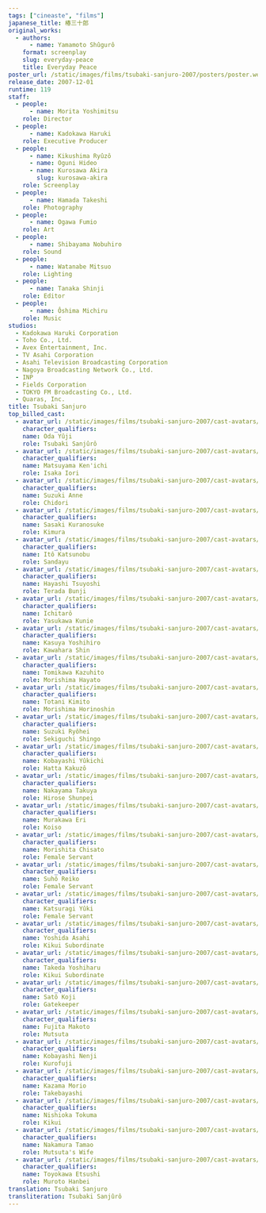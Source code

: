 ```yaml
---
tags: ["cineaste", "films"]
japanese_title: 椿三十郎
original_works:
  - authors:
      - name: Yamamoto Shûgurô
    format: screenplay
    slug: everyday-peace
    title: Everyday Peace
poster_url: /static/images/films/tsubaki-sanjuro-2007/posters/poster.webp
release_date: 2007-12-01
runtime: 119
staff:
  - people:
      - name: Morita Yoshimitsu
    role: Director
  - people:
      - name: Kadokawa Haruki
    role: Executive Producer
  - people:
      - name: Kikushima Ryûzô
      - name: Oguni Hideo
      - name: Kurosawa Akira
        slug: kurosawa-akira
    role: Screenplay
  - people:
      - name: Hamada Takeshi
    role: Photography
  - people:
      - name: Ogawa Fumio
    role: Art
  - people:
      - name: Shibayama Nobuhiro
    role: Sound
  - people:
      - name: Watanabe Mitsuo
    role: Lighting
  - people:
      - name: Tanaka Shinji
    role: Editor
  - people:
      - name: Ôshima Michiru
    role: Music
studios:
  - Kadokawa Haruki Corporation
  - Toho Co., Ltd.
  - Avex Entertainment, Inc.
  - TV Asahi Corporation
  - Asahi Television Broadcasting Corporation
  - Nagoya Broadcasting Network Co., Ltd.
  - INP
  - Fields Corporation
  - TOKYO FM Broadcasting Co., Ltd.
  - Quaras, Inc.
title: Tsubaki Sanjuro
top_billed_cast:
  - avatar_url: /static/images/films/tsubaki-sanjuro-2007/cast-avatars/yuji-oda-0.webp
    character_qualifiers:
    name: Oda Yûji
    role: Tsubaki Sanjûrô
  - avatar_url: /static/images/films/tsubaki-sanjuro-2007/cast-avatars/kenichi-matsuyama-0.webp
    character_qualifiers:
    name: Matsuyama Ken'ichi
    role: Isaka Iori
  - avatar_url: /static/images/films/tsubaki-sanjuro-2007/cast-avatars/anne-suzuki-0.webp
    character_qualifiers:
    name: Suzuki Anne
    role: Chidori
  - avatar_url: /static/images/films/tsubaki-sanjuro-2007/cast-avatars/kuranosuke-sasaki-0.webp
    character_qualifiers:
    name: Sasaki Kuranosuke
    role: Kimura
  - avatar_url: /static/images/films/tsubaki-sanjuro-2007/cast-avatars/katsunobu-ito-0.webp
    character_qualifiers:
    name: Itô Katsunobu
    role: Sandayu
  - avatar_url: /static/images/films/tsubaki-sanjuro-2007/cast-avatars/tsuyoshi-hayashi-0.webp
    character_qualifiers:
    name: Hayashi Tsuyoshi
    role: Terada Bunji
  - avatar_url: /static/images/films/tsubaki-sanjuro-2007/cast-avatars/ichitaro-0.webp
    character_qualifiers:
    name: Ichitarô
    role: Yasukawa Kunie
  - avatar_url: /static/images/films/tsubaki-sanjuro-2007/cast-avatars/yoshihiro-kasuya-0.webp
    character_qualifiers:
    name: Kasuya Yoshihiro
    role: Kawahara Shin
  - avatar_url: /static/images/films/tsubaki-sanjuro-2007/cast-avatars/kazuhito-tomikawa-0.webp
    character_qualifiers:
    name: Tomikawa Kazuhito
    role: Morishima Hayato
  - avatar_url: /static/images/films/tsubaki-sanjuro-2007/cast-avatars/kimito-totani-0.webp
    character_qualifiers:
    name: Totani Kimito
    role: Morishima Horinoshin
  - avatar_url: /static/images/films/tsubaki-sanjuro-2007/cast-avatars/ryohei-suzuki-0.webp
    character_qualifiers:
    name: Suzuki Ryôhei
    role: Sekiguchi Shingo
  - avatar_url: /static/images/films/tsubaki-sanjuro-2007/cast-avatars/yukichi-kobayashi-0.webp
    character_qualifiers:
    name: Kobayashi Yûkichi
    role: Hatta Kakuzô
  - avatar_url: /static/images/films/tsubaki-sanjuro-2007/cast-avatars/takuya-nakayama-0.webp
    character_qualifiers:
    name: Nakayama Takuya
    role: Hirose Shunpei
  - avatar_url: /static/images/films/tsubaki-sanjuro-2007/cast-avatars/eri-murakawa-0.webp
    character_qualifiers:
    name: Murakawa Eri
    role: Koiso
  - avatar_url: /static/images/films/tsubaki-sanjuro-2007/cast-avatars/chisato-morishita-0.webp
    character_qualifiers:
    name: Morishita Chisato
    role: Female Servant
  - avatar_url: /static/images/films/tsubaki-sanjuro-2007/cast-avatars/reiko-suho-0.webp
    character_qualifiers:
    name: Suhô Reiko
    role: Female Servant
  - avatar_url: /static/images/films/tsubaki-sanjuro-2007/cast-avatars/yuki-katsuragi-0.webp
    character_qualifiers:
    name: Katsuragi Yûki
    role: Female Servant
  - avatar_url: /static/images/films/tsubaki-sanjuro-2007/cast-avatars/asahi-yoshida-0.webp
    character_qualifiers:
    name: Yoshida Asahi
    role: Kikui Subordinate
  - avatar_url: /static/images/films/tsubaki-sanjuro-2007/cast-avatars/yoshiharu-takeda-0.webp
    character_qualifiers:
    name: Takeda Yoshiharu
    role: Kikui Subordinate
  - avatar_url: /static/images/films/tsubaki-sanjuro-2007/cast-avatars/koji-sato-0.webp
    character_qualifiers:
    name: Satô Koji
    role: Gatekeeper
  - avatar_url: /static/images/films/tsubaki-sanjuro-2007/cast-avatars/makoto-fujita-0.webp
    character_qualifiers:
    name: Fujita Makoto
    role: Mutsuta
  - avatar_url: /static/images/films/tsubaki-sanjuro-2007/cast-avatars/nenji-kobayashi-0.webp
    character_qualifiers:
    name: Kobayashi Nenji
    role: Kurofuji
  - avatar_url: /static/images/films/tsubaki-sanjuro-2007/cast-avatars/morio-kazama-0.webp
    character_qualifiers:
    name: Kazama Morio
    role: Takebayashi
  - avatar_url: /static/images/films/tsubaki-sanjuro-2007/cast-avatars/tokuma-nishioka-0.webp
    character_qualifiers:
    name: Nishioka Tokuma
    role: Kikui
  - avatar_url: /static/images/films/tsubaki-sanjuro-2007/cast-avatars/tamao-nakamura-0.webp
    character_qualifiers:
    name: Nakamura Tamao
    role: Mutsuta's Wife
  - avatar_url: /static/images/films/tsubaki-sanjuro-2007/cast-avatars/etsushi-toyokawa-0.webp
    character_qualifiers:
    name: Toyokawa Etsushi
    role: Muroto Hanbei
translation: Tsubaki Sanjuro
transliteration: Tsubaki Sanjûrô
---
```

